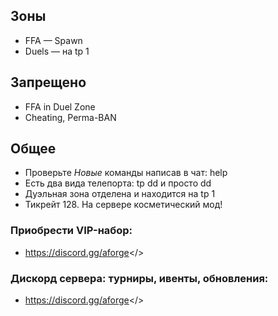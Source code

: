## **Зоны**
- FFA — Spawn
- Duels — на tp 1

## **Запрещено**
- FFA in Duel Zone
- Cheating, Perma-BAN

## **Общее**
- Проверьте *Новые* команды написав в чат: help
- Есть два вида телепорта: tp dd и просто dd
- Дуэльная зона отделена и находится на tp 1
- Тикрейт 128. На сервере косметический мод! 

### **Приобрести VIP-набор:**
- <a id="Перейти в дискорд сообщества">https://discord.gg/aforge</>

### Дискорд сервера: турниры, ивенты, обновления:
- <a id="Adamantium FORGE">https://discord.gg/aforge</>
